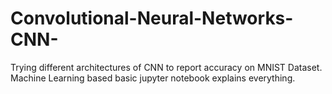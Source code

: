 # Convolutional-Neural-Networks-CNN-
Trying different architectures of CNN to report accuracy on MNIST Dataset.
Machine Learning based basic jupyter notebook explains everything.
